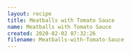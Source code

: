 ```yaml
---
layout: recipe
title: Meatballs with Tomato Sauce
name: Meatballs with Tomato Sauce
created: 2020-02-02 07:32:26
filename: Meatballs-with-Tomato-Sauce
---
```

